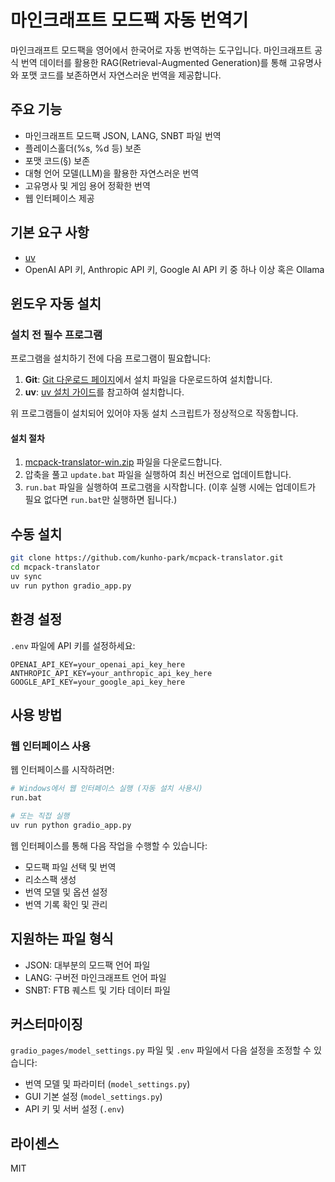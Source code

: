 # 마인크래프트 모드팩 자동 번역기

마인크래프트 모드팩을 영어에서 한국어로 자동 번역하는 도구입니다. 마인크래프트 공식 번역 데이터를 활용한 RAG(Retrieval-Augmented Generation)를 통해 고유명사와 포맷 코드를 보존하면서 자연스러운 번역을 제공합니다.

## 주요 기능

- 마인크래프트 모드팩 JSON, LANG, SNBT 파일 번역
- 플레이스홀더(%s, %d 등) 보존
- 포맷 코드(§) 보존
- 대형 언어 모델(LLM)을 활용한 자연스러운 번역
- 고유명사 및 게임 용어 정확한 번역
- 웹 인터페이스 제공

## 기본 요구 사항
- [uv](https://github.com/astral-sh/uv)
- OpenAI API 키, Anthropic API 키, Google AI API 키 중 하나 이상 혹은 Ollama

## 윈도우 자동 설치

### 설치 전 필수 프로그램

프로그램을 설치하기 전에 다음 프로그램이 필요합니다:

1. **Git**: [Git 다운로드 페이지](https://git-scm.com/downloads/win)에서 설치 파일을 다운로드하여 설치합니다.
2. **uv**: [uv 설치 가이드](https://docs.astral.sh/uv/getting-started/installation/#__tabbed_1_2)를 참고하여 설치합니다.

위 프로그램들이 설치되어 있어야 자동 설치 스크립트가 정상적으로 작동합니다.

#### 설치 절차

1. [mcpack-translator-win.zip](https://github.com/kunho-park/mcpack-translator/releases/download/setup/mcpack-translator-win-1.0.1.zip) 파일을 다운로드합니다.
2. 압축을 풀고 `update.bat` 파일을 실행하여 최신 버전으로 업데이트합니다.
3. `run.bat` 파일을 실행하여 프로그램을 시작합니다.
   (이후 실행 시에는 업데이트가 필요 없다면 `run.bat`만 실행하면 됩니다.)

## 수동 설치
```bash
git clone https://github.com/kunho-park/mcpack-translator.git
cd mcpack-translator
uv sync
uv run python gradio_app.py
```

## 환경 설정

`.env` 파일에 API 키를 설정하세요:
```
OPENAI_API_KEY=your_openai_api_key_here
ANTHROPIC_API_KEY=your_anthropic_api_key_here
GOOGLE_API_KEY=your_google_api_key_here
```

## 사용 방법

### 웹 인터페이스 사용

웹 인터페이스를 시작하려면:

```bash
# Windows에서 웹 인터페이스 실행 (자동 설치 사용시)
run.bat

# 또는 직접 실행
uv run python gradio_app.py
```

웹 인터페이스를 통해 다음 작업을 수행할 수 있습니다:
- 모드팩 파일 선택 및 번역
- 리소스팩 생성
- 번역 모델 및 옵션 설정
- 번역 기록 확인 및 관리

## 지원하는 파일 형식

- JSON: 대부분의 모드팩 언어 파일
- LANG: 구버전 마인크래프트 언어 파일
- SNBT: FTB 퀘스트 및 기타 데이터 파일

## 커스터마이징

`gradio_pages/model_settings.py` 파일 및 `.env` 파일에서 다음 설정을 조정할 수 있습니다:

- 번역 모델 및 파라미터 (`model_settings.py`)
- GUI 기본 설정 (`model_settings.py`)
- API 키 및 서버 설정 (`.env`)

## 라이센스

MIT
